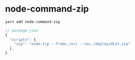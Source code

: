 # node-command-zip

```sh
yarn add node-command-zip
```

```js
// package.json
{
  "scripts": {
    "zip": "node-zip --from=./src --to=./deploy/dist.zip"
  },
}
```
